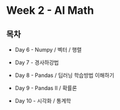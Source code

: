 # Week 2 - AI Math

## 목차

* Day 6 - Numpy / 벡터 / 행렬

* Day 7 - 경사하강법

* Day 8 - Pandas / 딥러닝 학습방법 이해하기

* Day 9 - Pandas II / 확률론

* Day 10 - 시각화 / 통계학
